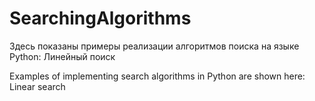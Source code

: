 # SearchingAlgorithms
Здесь показаны примеры реализации алгоритмов поиска на языке Python:
Линейный поиск

Examples of implementing search algorithms in Python are shown here:
Linear search
